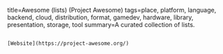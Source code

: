title=Awesome (lists) (Project Awesome)
tags=place, platform, language, backend, cloud, distribution, format, gamedev, hardware, library, presentation, storage, tool
summary=A curated collection of lists.
~~~~~~

[Website](https://project-awesome.org/)

